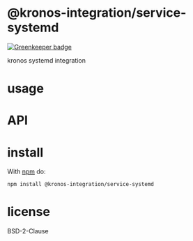 # @kronos-integration/service-systemd

[![Greenkeeper badge](https://badges.greenkeeper.io/Kronos-Integration/kronos-service-systemd.svg)](https://greenkeeper.io/)

kronos systemd integration

# usage

# API

# install

With [npm](http://npmjs.org) do:

```shell
npm install @kronos-integration/service-systemd
```

# license

BSD-2-Clause
